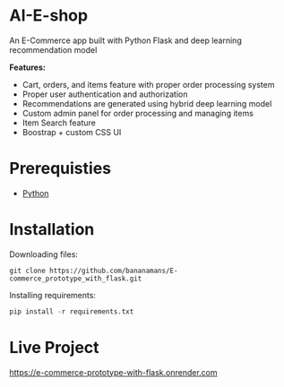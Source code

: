 # AI-E-shop
An E-Commerce app built with Python Flask and deep learning recommendation model

**Features:**
 - Cart, orders, and items feature with proper order processing system
 - Proper user authentication and authorization
 - Recommendations are generated using hybrid deep learning model
 - Custom admin panel for order processing and managing items
 - Item Search feature
 - Boostrap + custom CSS UI

# Prerequisties

 - [Python](https://www.python.org/)


# Installation
Downloading files:
```
git clone https://github.com/bananamans/E-commerce_prototype_with_flask.git
```
Installing requirements:
```py
pip install -r requirements.txt
```

# Live Project
https://e-commerce-prototype-with-flask.onrender.com
